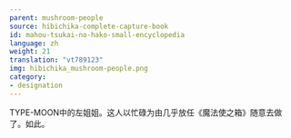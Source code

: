 ```yaml
---
parent: mushroom-people
source: hibichika-complete-capture-book
id: mahou-tsukai-no-hako-small-encyclopedia
language: zh
weight: 21
translation: "vt789123"
img: hibichika_mushroom-people.png
category:
- designation
---
```


TYPE-MOON中的左姐姐。这人以忙碌为由几乎放任《魔法使之箱》随意去做了。如此。
